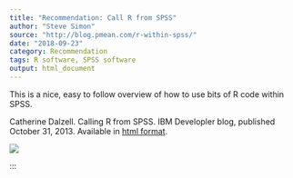 ```yaml
---
title: "Recommendation: Call R from SPSS"
author: "Steve Simon"
source: "http://blog.pmean.com/r-within-spss/"
date: "2018-09-23"
category: Recommendation
tags: R software, SPSS software
output: html_document
---
```


This is a nice, easy to follow overview of how to use bits of R code
within SPSS.

<!---More--->

Catherine Dalzell. Calling R from SPSS. IBM Developler blog, published
October 31, 2013. Available in [html
format](https://www.ibm.com/developerworks/library/ba-call-r-spss/index.html).

![](../../images/r-within-spss01.png)


:::

